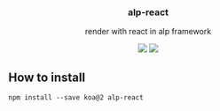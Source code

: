 <h3 align="center">
  alp-react
</h3>

<p align="center">
  render with react in alp framework
</p>

<p align="center">
  <a href="https://npmjs.org/package/alp-react"><img src="https://img.shields.io/npm/v/alp-react.svg?style=flat-square"></a>
  <a href="https://david-dm.org/christophehurpeau/alp?path=packages/alp-react"><img src="https://david-dm.org/christophehurpeau/alp.svg?path=packages/alp-react?style=flat-square"></a>
</p>

## How to install

```
npm install --save koa@2 alp-react
```
